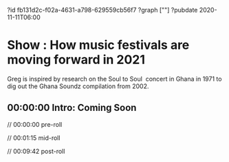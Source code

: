?id fb131d2c-f02a-4631-a798-629559cb56f7
?graph [""]
?pubdate 2020-11-11T06:00

# Show : How music festivals are moving forward in 2021

Greg is inspired by research on the Soul to Soul  concert in Ghana in 1971 to dig out the Ghana Soundz compilation from 2002.

## 00:00:00 Intro: Coming Soon

// 00:00:00 pre-roll

// 00:01:15 mid-roll

// 00:09:42 post-roll
